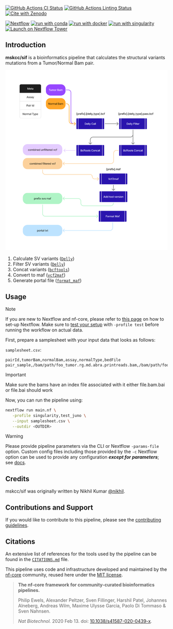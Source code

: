 [![GitHub Actions CI Status](https://github.com/mskcc/sif/workflows/nf-core%20CI/badge.svg)](https://github.com/mskcc/sif/actions?query=workflow%3A%22nf-core+CI%22)
[![GitHub Actions Linting Status](https://github.com/mskcc/sif/workflows/nf-core%20linting/badge.svg)](https://github.com/mskcc/sif/actions?query=workflow%3A%22nf-core+linting%22)[![Cite with Zenodo](http://img.shields.io/badge/DOI-10.5281/zenodo.XXXXXXX-1073c8?labelColor=000000)](https://doi.org/10.5281/zenodo.XXXXXXX)

[![Nextflow](https://img.shields.io/badge/nextflow%20DSL2-%E2%89%A523.04.0-23aa62.svg)](https://www.nextflow.io/)
[![run with conda](http://img.shields.io/badge/run%20with-conda-3EB049?labelColor=000000&logo=anaconda)](https://docs.conda.io/en/latest/)
[![run with docker](https://img.shields.io/badge/run%20with-docker-0db7ed?labelColor=000000&logo=docker)](https://www.docker.com/)
[![run with singularity](https://img.shields.io/badge/run%20with-singularity-1d355c.svg?labelColor=000000)](https://sylabs.io/docs/)
[![Launch on Nextflow Tower](https://img.shields.io/badge/Launch%20%F0%9F%9A%80-Nextflow%20Tower-%234256e7)](https://tower.nf/launch?pipeline=https://github.com/mskcc/sif)

## Introduction

**mskcc/sif** is a bioinformatics pipeline that calculates the structural variants mutations from a Tumor/Normal Bam pair.

![Sif graph](docs/images/Sif.png)

1. Calculate SV variants ([`Delly`](https://github.com/dellytools/delly/releases/tag/v1.2.6))
2. Filter SV variants ([`Delly`](https://github.com/dellytools/delly/releases/tag/v1.2.6))
3. Concat variants ([`bcftools`](https://github.com/samtools/bcftools/tree/1.9))
4. Convert to maf ([`vcf2maf`](https://github.com/mskcc/vcf2maf/releases/tag/v1.6.17))
5. Generate portal file ([`format_maf`](modules/local/format-maf/resources/usr/bin/format_maf.sh))

## Usage

> [!NOTE]
> If you are new to Nextflow and nf-core, please refer to [this page](https://nf-co.re/docs/usage/installation) on how to set-up Nextflow. Make sure to [test your setup](https://nf-co.re/docs/usage/introduction#how-to-run-a-pipeline) with `-profile test` before running the workflow on actual data.

First, prepare a samplesheet with your input data that looks as follows:

`samplesheet.csv`:

```csv
pairId,tumorBam,normalBam,assay,normalType,bedFile
pair_sample,/bam/path/foo_tumor.rg.md.abra.printreads.bam,/bam/path/foo_normal.rg.md.abra.printreads.bam,IMPACT505,MATCHED,NONE
```

> [!IMPORTANT]
> Make sure the bams have an index file associated with it either file.bam.bai or file.bai should work

Now, you can run the pipeline using:

```bash
nextflow run main.nf \
   -profile singularity,test_juno \
   --input samplesheet.csv \
   --outdir <OUTDIR>
```

> [!WARNING]
> Please provide pipeline parameters via the CLI or Nextflow `-params-file` option. Custom config files including those provided by the `-c` Nextflow option can be used to provide any configuration _**except for parameters**_; see [docs](https://nf-co.re/usage/configuration#custom-configuration-files).

## Credits

mskcc/sif was originally written by Nikhil Kumar [@nikhil](https://github.com/nikhil).

<!--We thank the following people for their extensive assistance in the development of this pipeline: -->

<!-- TODO nf-core: If applicable, make list of people who have also contributed -->

## Contributions and Support

If you would like to contribute to this pipeline, please see the [contributing guidelines](.github/CONTRIBUTING.md).

## Citations

<!-- TODO nf-core: Add citation for pipeline after first release. Uncomment lines below and update Zenodo doi and badge at the top of this file. -->
<!-- If you use  mskcc/sif for your analysis, please cite it using the following doi: [10.5281/zenodo.XXXXXX](https://doi.org/10.5281/zenodo.XXXXXX) -->

<!-- TODO nf-core: Add bibliography of tools and data used in your pipeline -->

An extensive list of references for the tools used by the pipeline can be found in the [`CITATIONS.md`](CITATIONS.md) file.

This pipeline uses code and infrastructure developed and maintained by the [nf-core](https://nf-co.re) community, reused here under the [MIT license](https://github.com/nf-core/tools/blob/master/LICENSE).

> **The nf-core framework for community-curated bioinformatics pipelines.**
>
> Philip Ewels, Alexander Peltzer, Sven Fillinger, Harshil Patel, Johannes Alneberg, Andreas Wilm, Maxime Ulysse Garcia, Paolo Di Tommaso & Sven Nahnsen.
>
> _Nat Biotechnol._ 2020 Feb 13. doi: [10.1038/s41587-020-0439-x](https://dx.doi.org/10.1038/s41587-020-0439-x).
